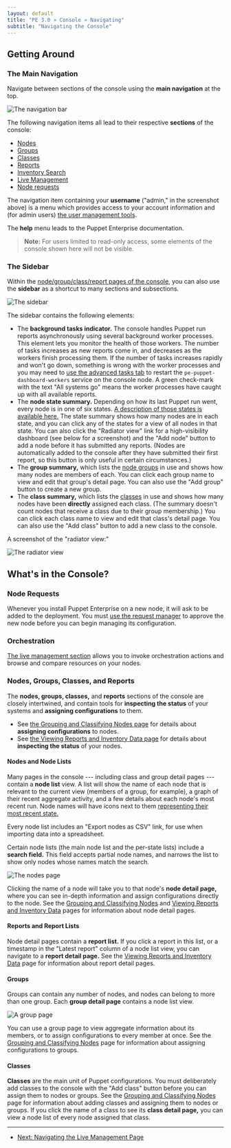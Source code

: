 ```yaml
---
layout: default
title: "PE 3.0 » Console » Navigating"
subtitle: "Navigating the Console"
---
```


Getting Around
-----

### The Main Navigation

Navigate between sections of the console using the **main navigation** at the top.

![The navigation bar][nav_navbar]

The following navigation items all lead to their respective **sections** of the console:

* [Nodes](#nodes-groups-classes-and-reports)
* [Groups](#nodes-groups-classes-and-reports)
* [Classes](#nodes-groups-classes-and-reports)
* [Reports](#nodes-groups-classes-and-reports)
* [Inventory Search](./console_inventory_search.html)
* [Live Management](./console_navigating_live_mgmt.html)
* [Node requests](./console_cert_mgmt.html)

The navigation item containing your **username** ("admin," in the screenshot above) is a menu which provides access to your account information and (for admin users) [the user management tools](./console_auth.html).

The **help** menu leads to the Puppet Enterprise documentation.

> **Note:** For users limited to read-only access, some elements of the console shown here will not be visible.

### The Sidebar

Within the [node/group/class/report pages of the console](#nodes-groups-classes-and-reports), you can also use the **sidebar** as a shortcut to many sections and subsections.

![The sidebar][nav_sidebar]

The sidebar contains the following elements:

* The **background tasks indicator.** The console handles Puppet run reports asynchronously using several background worker processes. This element lets you monitor the health of those workers. The number of tasks increases as new reports come in, and decreases as the workers finish processing them. If the number of tasks increases rapidly and won't go down, something is wrong with the worker processes and you may need to [use the advanced tasks tab](./console_navigating_live_mgmt.html#the-advanced-tasks-tab) to restart the `pe-puppet-dashboard-workers` service on the console node. A green check-mark with the text "All systems go" means the worker processes have caught up with all available reports.
* The **node state summary.** Depending on how its last Puppet run went, every node is in one of six states. [A description of those states is available here.](./console_reports.html#node-states) The state summary shows how many nodes are in each state, and you can click any of the states for a view of all nodes in that state. You can also click the "Radiator view" link for a high-visibility dashboard (see below for a screenshot) and the "Add node" button to add a node before it has submitted any reports. (Nodes are automatically added to the console after they have submitted their first report, so this button is only useful in certain circumstances.)
* The **group summary,** which lists the [node groups](./console_classes_groups.html#grouping-nodes) in use and shows how many nodes are members of each. You can click each group name to view and edit that group's detail page. You can also use the "Add group" button to create a new group.
* The **class summary,** which lists the [classes](./console_classes_groups.html#classes) in use and shows how many nodes have been **directly** assigned each class. (The summary doesn't count nodes that receive a class due to their group membership.) You can click each class name to view and edit that class's detail page. You can also use the "Add class" button to add a new class to the console.

A screenshot of the "radiator view:"

![The radiator view][radiator]

[radiator]: ./images/console/nav_radiator.png

What's in the Console?
-----


### Node Requests

Whenever you install Puppet Enterprise on a new node, it will ask to be added to the deployment. You must [use the request manager](./console_cert_mgmt.html) to approve the new node before you can begin managing its configuration.

### Orchestration

[The live management section](./console_navigating_live_mgmt.html) allows you to invoke orchestration actions and browse and compare resources on your nodes.

### Nodes, Groups, Classes, and Reports

The **nodes, groups, classes,** and **reports** sections of the console are closely intertwined, and contain tools for **inspecting the status** of your systems and **assigning configurations** to them.

* See [the Grouping and Classifying Nodes page][classify] for details about **assigning configurations** to nodes.
* See [the Viewing Reports and Inventory Data page][report] for details about **inspecting the status** of your nodes.

[classify]: ./console_classes_groups.html
[report]: ./console_reports.html

#### Nodes and Node Lists

Many pages in the console --- including class and group detail pages --- contain a **node list** view. A list will show the name of each node that is relevant to the current view (members of a group, for example), a graph of their recent aggregate activity, and a few details about each node's most recent run. Node names will have icons next to them [representing their most recent state.](./console_reports.html#node-states)

Every node list includes an "Export nodes as CSV" link, for use when importing data into a spreadsheet.

Certain node lists (the main node list and the per-state lists) include a **search field.** This field accepts partial node names, and narrows the list to show only nodes whose names match the search.

![The nodes page][nav_node]

Clicking the name of a node will take you to that node's **node detail page,** where you can see in-depth information and assign configurations directly to the node. See the [Grouping and Classifying Nodes][classify] and [Viewing Reports and Inventory Data][report] pages for information about node detail pages.

#### Reports and Report Lists

Node detail pages contain a **report list.** If you click a report in this list, or a timestamp in the "Latest report" column of a node list view, you can navigate to a **report detail page.** See the [Viewing Reports and Inventory Data][report] page for information about report detail pages.

#### Groups

Groups can contain any number of nodes, and nodes can belong to more than one group. Each **group detail page** contains a node list view.

![A group page][nav_group]

You can use a group page to view aggregate information about its members, or to assign configurations to every member at once. See the [Grouping and Classifying Nodes][classify] page for information about assigning configurations to groups.

#### Classes

**Classes** are the main unit of Puppet configurations. You must deliberately add classes to the console with the "Add class" button before you can assign them to nodes or groups. See the [Grouping and Classifying Nodes][classify] page for information about adding classes and assigning them to nodes or groups. If you click the name of a class to see its **class detail page,** you can view a node list of every node assigned that class.

[certsign]: ./console_cert_mgmt.html
[nav_group]: ./images/console/nav_group.png
[nav_navbar]: ./images/console/nav_navbar.png
[nav_node]: ./images/console/nav_node.png
[nav_sidebar]: ./images/console/nav_sidebar.png




* * *

- [Next: Navigating the Live Management Page](./console_navigating_live_mgmt.html)
